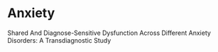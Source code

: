 # Anxiety
Shared And Diagnose-Sensitive Dysfunction Across Different Anxiety Disorders:  A Transdiagnostic Study
